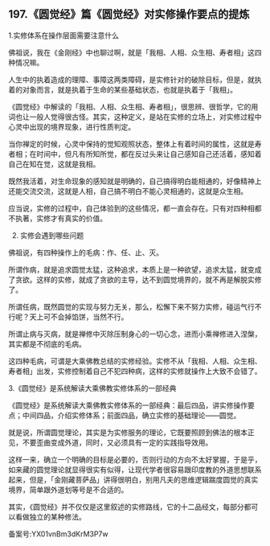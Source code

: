 ## 197.《圆觉经》篇《圆觉经》对实修操作要点的提炼
1.实修体系在操作层面需要注意什么


佛祖说，我在《金刚经》中也聊过啊，就是「我相、人相、众生相、寿者相」这四种情况嘛。


人生中的执着造成的理障、事障这两类障碍，是实修针对的破除目标，但是，就执着的对象而言，就是执着于生命的某些基础状态，也就是执着于「我相」。


《圆觉经》中解读的「我相、人相、众生相、寿者相」，很思辨、很哲学，它的用词也让一般人觉得很古怪。其实，这种定义，是站在实修的立场上，对实修过程中心灵中出现的境界现象，进行性质判定。


当你禅定的时候，心灵中保持的觉知观照状态，整体上有着时间的属性，这就是寿者相；在时间中，但凡有所知所觉，都在反过头来让自己感知自己还活着，感知着自己在知在觉，这就是我相。


既然我活着，对生命现象的感知就是明确的，自己搞得明白能相通的，好像精神上还能交流交流，这就是人相，自己搞不明白不能心灵相通的，这就是众生相。


应当说，实修的过程中，自己体验到的这些情况，都一直会存在。只有对四种相都不执著，实修才有真实的价值。


2. 实修会遇到哪些问题


佛祖说，有四种操作上的毛病：作、任、止、灭。


所谓作病，就是追求圆觉太猛，这种追求，本质上是一种欲望，追求太猛，就变成了贪欲。这样的实修，就成了贪欲的主导，达不到圆觉境界的，就不再是解脱实修了。


所谓任病，既然圆觉的实现与努力无关，那么，松懈下来不努力实修，碰运气行不行呢？天上可不会掉馅饼，当然不行。


所谓止病与灭病，就是禅修中灭除压制身心的一切心念，进而小乘禅修进入涅槃，其实都是不彻底的毛病。


这四种毛病，可谓是大乘佛教总结的实修经验。实修不从「我相、人相、众生相、寿者相」出发，实修控制着自己不犯四种病，这样的实修就操作上大致不会错了。


3.《圆觉经》是系统解读大乘佛教实修体系的一部经典


《圆觉经》是系统解读大乘佛教实修体系的一部经典：最后四品，讲实修操作要点；中间四品，介绍实修体系；前面四品，确立实修的基础理论——圆觉。


就是说，所谓圆觉理论，其实是为实修服务的理论，它既要照顾到佛法的根本正见，不要歪曲变成外道，同时，又必须具有一定的实践指导效用。


这样一来，确立一个明确的目标是必要的，否则行动的方向不太好掌握，于是乎，如来藏的圆觉理论就显得很实有似得，让现代学者很容易跟印度教的外道思想联系起来，但是，「金刚藏菩萨品」讲得很明白，别用凡夫的思维逻辑踹度圆觉的真实境界，简单跟外道划等号是不合适的。


其实，《圆觉经》并不仅仅是这里叙述的实修路线，它的十二品经文，每部分都可以看做独立的某种修法。


备案号:YX01vnBm3dKrM3P7w

